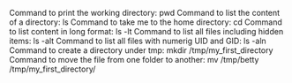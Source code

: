 Command to print the working directory: pwd
Command to list the content of a directory: ls
Command to take me to the home directory: cd
Command to list content in long format: ls -lt
Command to list all files including hidden items: ls -alt
Command to list all files with numerig UID and GID: ls -aln
Command to create a directory under tmp: mkdir /tmp/my_first_directory
Command to move the file from one folder to another: mv /tmp/betty /tmp/my_first_directory/

